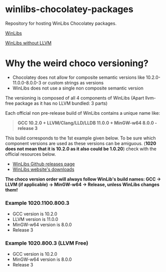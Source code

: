 # winlibs-chocolatey-packages
Repository for hosting WinLibs Chocolatey packages.

[WinLibs](https://chocolatey.org/packages/winlibs)

[WinLibs without LLVM](https://chocolatey.org/packages/winlibs-llvm-free)

# Why the weird choco versioning?
- Chocolatey does not allow for composite semantic versions like 10.2.0-11.0.0-8.0.0-3 or custom strings as versions
- WinLibs does not use a single non composite semantic version

The versioning is composed of all 4 components of WinLibs (Apart llvm-free package as it has no LLVM bundled: 3 parts)

Each official non pre-release build of WinLibs contains a unique name like: 

> **GCC 10.2.0 + LLVM/Clang/LLD/LLDB 11.0.0 + MinGW-w64 8.0.0 - release 3**


This build corresponds to the 1st example given below. To be sure which component versions are used as these versions can be amiguous.
(**1020 does not mean that it is 10.2.0 as it also could be 1.0.20**) check with the official resources below.
- [WinLibs Github releases page](https://github.com/brechtsanders/winlibs_mingw/releases)
- [WinLibs website's downloads](http://winlibs.com/#download-release)

**The choco version order will always follow WinLib's build names: GCC -> LLVM (if applicable) -> MinGW-w64 -> Release, unless WinLibs changes them!**

### Example 1020.1100.800.3
- GCC version is 10.2.0
- LLVM version is 11.0.0
- MinGW-w64 version is 8.0.0
- Release 3

### Example 1020.800.3 (LLVM Free)
- GCC version is 10.2.0
- MinGW-w64 version is 8.0.0
- Release 3
